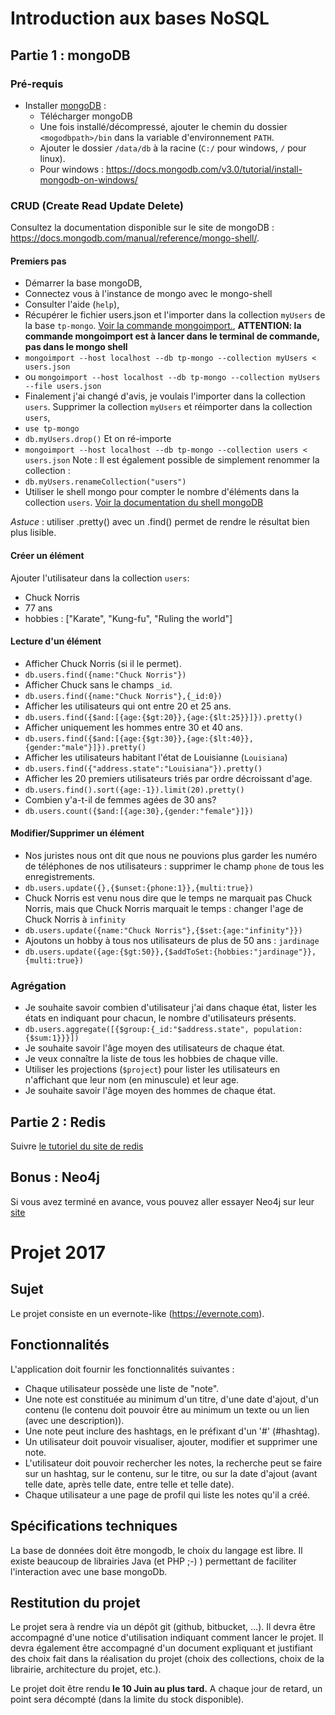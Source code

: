 # Introduction aux bases NoSQL

## Partie 1 : mongoDB

### Pré-requis

- Installer [mongoDB](http://www.mongodb.org/) :
    + Télécharger mongoDB
    + Une fois installé/décompressé, ajouter le chemin du dossier `<mogodbpath>/bin` dans la variable d'environnement `PATH`.
    + Ajouter le dossier `/data/db` à la racine (`C:/` pour windows, `/` pour linux).
    + Pour windows : https://docs.mongodb.com/v3.0/tutorial/install-mongodb-on-windows/

### CRUD (Create Read Update Delete)

Consultez la documentation disponible sur le site de mongoDB : https://docs.mongodb.com/manual/reference/mongo-shell/.

#### Premiers pas

- Démarrer la base mongoDB,
- Connectez vous à l'instance de mongo avec le mongo-shell
- Consulter l'aide (`help`),
- Récupérer le fichier users.json et l'importer dans la collection `myUsers` de la base `tp-mongo`. [Voir la commande mongoimport.](http://docs.mongodb.org/manual/reference/program/mongoimport/),
**ATTENTION: la commande mongoimport est à lancer dans le terminal de commande, pas dans le mongo shell**
- `mongoimport --host localhost --db tp-mongo --collection myUsers < users.json`
- ou `mongoimport --host localhost --db tp-mongo --collection myUsers --file users.json`
- Finalement j'ai changé d'avis, je voulais l'importer dans la collection `users`. Supprimer la collection `myUsers` et réimporter dans la collection `users`,
- `use tp-mongo`
- `db.myUsers.drop()`
Et on ré-importe
- `mongoimport --host localhost --db tp-mongo --collection users < users.json`
Note : Il est également possible de simplement renommer la collection :
- `db.myUsers.renameCollection("users")`
- Utiliser le shell mongo pour compter le nombre d'éléments dans la collection `users`. [Voir la documentation du shell mongoDB](http://docs.mongodb.org/manual/reference/method/)

*Astuce* : utiliser .pretty() avec un .find() permet de rendre le résultat bien plus lisible.

#### Créer un élément

Ajouter l'utilisateur dans la collection `users`:
- Chuck Norris
- 77 ans
- hobbies : ["Karate", "Kung-fu", "Ruling the world"]

#### Lecture d'un élément

- Afficher Chuck Norris (si il le permet).
- `db.users.find({name:"Chuck Norris"})`
- Afficher Chuck sans le champs `_id`.
- `db.users.find({name:"Chuck Norris"},{_id:0})`
- Afficher les utilisateurs qui ont entre 20 et 25 ans.
- `db.users.find({$and:[{age:{$gt:20}},{age:{$lt:25}}]}).pretty()`
- Afficher uniquement les hommes entre 30 et 40 ans.
- `db.users.find({$and:[{age:{$gt:30}},{age:{$lt:40}},{gender:"male"}]}).pretty()`
- Afficher les utilisateurs habitant l'état de Louisianne (`Louisiana`)
- `db.users.find({"address.state":"Louisiana"}).pretty()`
- Afficher les 20 premiers utilisateurs triés par ordre décroissant d'age.
- `db.users.find().sort({age:-1}).limit(20).pretty()`
- Combien y'a-t-il de femmes agées de 30 ans?
- `db.users.count({$and:[{age:30},{gender:"female"}]})`

#### Modifier/Supprimer un élément

- Nos juristes nous ont dit que nous ne pouvions plus garder les numéro de téléphones de nos utilisateurs : supprimer le champ `phone` de tous les enregistrements.
- `db.users.update({},{$unset:{phone:1}},{multi:true})`
- Chuck Norris est venu nous dire que le temps ne marquait pas Chuck Norris, mais que Chuck Norris marquait le temps : changer l'age de Chuck Norris à `infinity`
- `db.users.update({name:"Chuck Norris"},{$set:{age:"infinity"}})`
- Ajoutons un hobby à tous nos utilisateurs de plus de 50 ans : `jardinage`
- `db.users.update({age:{$gt:50}},{$addToSet:{hobbies:"jardinage"}},{multi:true})`


### Agrégation


- Je souhaite savoir combien d'utilisateur j'ai dans chaque état, lister les états en indiquant pour chacun, le nombre d'utilisateurs présents.
- `db.users.aggregate([{$group:{_id:"$address.state", population:{$sum:1}}}])`
- Je souhaite savoir l'âge moyen des utilisateurs de chaque état.
- Je veux connaître la liste de tous les hobbies de chaque ville.
- Utiliser les projections (`$project`) pour lister les utilisateurs en n'affichant que leur nom (en minuscule) et leur age.
- Je souhaite savoir l'âge moyen des hommes de chaque état.

## Partie 2 : Redis
Suivre [le tutoriel du site de redis](http://try.redis.io/)

## Bonus : Neo4j
Si vous avez terminé en avance, vous pouvez aller essayer Neo4j sur leur [site](http://www.neo4j.org/learn/try)

# Projet 2017

## Sujet
Le projet consiste en un evernote-like (https://evernote.com).

## Fonctionnalités

L'application doit fournir les fonctionnalités suivantes :
- Chaque utilisateur possède une liste de "note".
- Une note est constituée au minimum d'un titre, d'une date d'ajout, d'un contenu (le contenu doit pouvoir être au minimum un texte ou un lien (avec une description)).
- Une note peut inclure des hashtags, en le préfixant d'un '#' (#hashtag).
- Un utilisateur doit pouvoir visualiser, ajouter, modifier et supprimer une note.
- L'utilisateur doit pouvoir rechercher les notes, la recherche peut se faire sur un hashtag, sur le contenu, sur le titre, ou sur la date d'ajout (avant telle date, après telle date, entre telle et telle date).
- Chaque utilisateur a une page de profil qui liste les notes qu'il a créé.

## Spécifications techniques

La base de données doit être mongodb, le choix du langage est libre.
Il existe beaucoup de librairies Java (et PHP ;-) ) permettant de faciliter l'interaction avec une base mongoDb.

## Restitution du projet

Le projet sera à rendre via un dépôt git (github, bitbucket, ...).
Il devra être accompagné d'une notice d'utilisation indiquant comment lancer le projet.
Il devra également être accompagné d'un document expliquant et justifiant des choix fait dans la réalisation du projet (choix des collections, choix de la librairie, architecture du projet, etc.).

Le projet doit être rendu **le 10 Juin au plus tard.** A chaque jour de retard, un point sera décompté (dans la limite du stock disponible).
